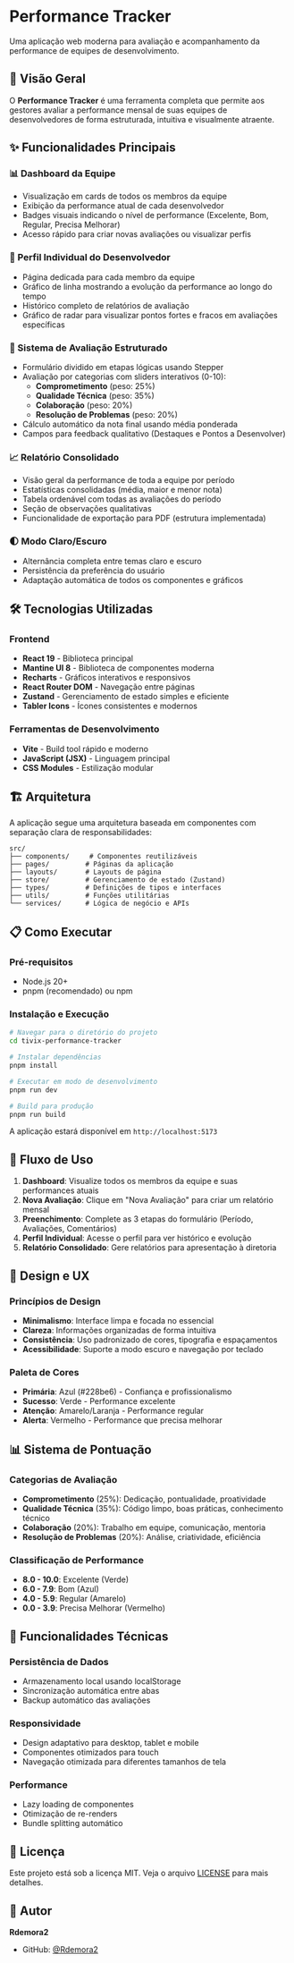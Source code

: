 # Performance Tracker

Uma aplicação web moderna para avaliação e acompanhamento da performance de equipes de desenvolvimento.

## 🚀 Visão Geral

O **Performance Tracker** é uma ferramenta completa que permite aos gestores avaliar a performance mensal de suas equipes de desenvolvedores de forma estruturada, intuitiva e visualmente atraente.

## ✨ Funcionalidades Principais

### 📊 Dashboard da Equipe

- Visualização em cards de todos os membros da equipe
- Exibição da performance atual de cada desenvolvedor
- Badges visuais indicando o nível de performance (Excelente, Bom, Regular, Precisa Melhorar)
- Acesso rápido para criar novas avaliações ou visualizar perfis

### 👤 Perfil Individual do Desenvolvedor

- Página dedicada para cada membro da equipe
- Gráfico de linha mostrando a evolução da performance ao longo do tempo
- Histórico completo de relatórios de avaliação
- Gráfico de radar para visualizar pontos fortes e fracos em avaliações específicas

### 📝 Sistema de Avaliação Estruturado

- Formulário dividido em etapas lógicas usando Stepper
- Avaliação por categorias com sliders interativos (0-10):
  - **Comprometimento** (peso: 25%)
  - **Qualidade Técnica** (peso: 35%)
  - **Colaboração** (peso: 20%)
  - **Resolução de Problemas** (peso: 20%)
- Cálculo automático da nota final usando média ponderada
- Campos para feedback qualitativo (Destaques e Pontos a Desenvolver)

### 📈 Relatório Consolidado

- Visão geral da performance de toda a equipe por período
- Estatísticas consolidadas (média, maior e menor nota)
- Tabela ordenável com todas as avaliações do período
- Seção de observações qualitativas
- Funcionalidade de exportação para PDF (estrutura implementada)

### 🌓 Modo Claro/Escuro

- Alternância completa entre temas claro e escuro
- Persistência da preferência do usuário
- Adaptação automática de todos os componentes e gráficos

## 🛠️ Tecnologias Utilizadas

### Frontend

- **React 19** - Biblioteca principal
- **Mantine UI 8** - Biblioteca de componentes moderna
- **Recharts** - Gráficos interativos e responsivos
- **React Router DOM** - Navegação entre páginas
- **Zustand** - Gerenciamento de estado simples e eficiente
- **Tabler Icons** - Ícones consistentes e modernos

### Ferramentas de Desenvolvimento

- **Vite** - Build tool rápido e moderno
- **JavaScript (JSX)** - Linguagem principal
- **CSS Modules** - Estilização modular

## 🏗️ Arquitetura

A aplicação segue uma arquitetura baseada em componentes com separação clara de responsabilidades:

```
src/
├── components/     # Componentes reutilizáveis
├── pages/         # Páginas da aplicação
├── layouts/       # Layouts de página
├── store/         # Gerenciamento de estado (Zustand)
├── types/         # Definições de tipos e interfaces
├── utils/         # Funções utilitárias
└── services/      # Lógica de negócio e APIs
```

## 📋 Como Executar

### Pré-requisitos

- Node.js 20+
- pnpm (recomendado) ou npm

### Instalação e Execução

```bash
# Navegar para o diretório do projeto
cd tivix-performance-tracker

# Instalar dependências
pnpm install

# Executar em modo de desenvolvimento
pnpm run dev

# Build para produção
pnpm run build
```

A aplicação estará disponível em `http://localhost:5173`

## 🎯 Fluxo de Uso

1. **Dashboard**: Visualize todos os membros da equipe e suas performances atuais
2. **Nova Avaliação**: Clique em "Nova Avaliação" para criar um relatório mensal
3. **Preenchimento**: Complete as 3 etapas do formulário (Período, Avaliações, Comentários)
4. **Perfil Individual**: Acesse o perfil para ver histórico e evolução
5. **Relatório Consolidado**: Gere relatórios para apresentação à diretoria

## 🎨 Design e UX

### Princípios de Design

- **Minimalismo**: Interface limpa e focada no essencial
- **Clareza**: Informações organizadas de forma intuitiva
- **Consistência**: Uso padronizado de cores, tipografia e espaçamentos
- **Acessibilidade**: Suporte a modo escuro e navegação por teclado

### Paleta de Cores

- **Primária**: Azul (#228be6) - Confiança e profissionalismo
- **Sucesso**: Verde - Performance excelente
- **Atenção**: Amarelo/Laranja - Performance regular
- **Alerta**: Vermelho - Performance que precisa melhorar

## 📊 Sistema de Pontuação

### Categorias de Avaliação

- **Comprometimento** (25%): Dedicação, pontualidade, proatividade
- **Qualidade Técnica** (35%): Código limpo, boas práticas, conhecimento técnico
- **Colaboração** (20%): Trabalho em equipe, comunicação, mentoria
- **Resolução de Problemas** (20%): Análise, criatividade, eficiência

### Classificação de Performance

- **8.0 - 10.0**: Excelente (Verde)
- **6.0 - 7.9**: Bom (Azul)
- **4.0 - 5.9**: Regular (Amarelo)
- **0.0 - 3.9**: Precisa Melhorar (Vermelho)

## 🔧 Funcionalidades Técnicas

### Persistência de Dados

- Armazenamento local usando localStorage
- Sincronização automática entre abas
- Backup automático das avaliações

### Responsividade

- Design adaptativo para desktop, tablet e mobile
- Componentes otimizados para touch
- Navegação otimizada para diferentes tamanhos de tela

### Performance

- Lazy loading de componentes
- Otimização de re-renders
- Bundle splitting automático

## 📝 Licença

Este projeto está sob a licença MIT. Veja o arquivo [LICENSE](LICENSE) para mais detalhes.

## 👤 Autor

**Rdemora2**

- GitHub: [@Rdemora2](https://github.com/Rdemora2)
